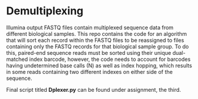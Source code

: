 # Demultiplexing

Illumina output FASTQ files contain multiplexed sequence data from different biological samples. This repo contains the code for an algorithm that will sort each record within the FASTQ files to be reassigned to files containing only the FASTQ records for that biological sample group. To do this, paired-end sequence reads must be sorted using their unique dual-matched index barcode, however, the code needs to account for barcodes having undetermined base calls (N) as well as index hopping, which results in some reads containing two different indexes on either side of the sequence.

Final script titled **Dplexer.py** can be found under assignment, the third.


